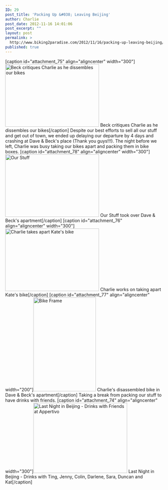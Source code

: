 ```yaml
---
ID: 29
post_title: 'Packing Up &#038; Leaving Beijing'
author: Charlie
post_date: 2012-11-16 14:01:06
post_excerpt: ""
layout: post
permalink: >
  http://www.biking2paradise.com/2012/11/16/packing-up-leaving-beijing/
published: true
---
```

[caption id="attachment_75" align="aligncenter" width="300"]<a href="http://biking2paradise.com/2012/11/17/packing-up-leaving-beijing/img_5598/" rel="attachment wp-att-75"><img class="size-medium wp-image-75" title="Beck & Charlie" src="http://biking2paradise.com/wp-content/uploads/2012/11/IMG_5598-300x200.jpg" alt="Beck critiques Charlie as he dissembles our bikes" width="300" height="200" /></a> Beck critiques Charlie as he dissembles our bikes[/caption] Despite our best efforts to sell all our stuff and get out of town, we ended up delaying our departure by 4 days and crashing at Dave & Beck's place (Thank you guys!!!). The night before we left, Charlie was busy taking our bikes apart and packing them in bike boxes. [caption id="attachment_78" align="aligncenter" width="300"]<a href="http://biking2paradise.com/2012/11/17/packing-up-leaving-beijing/img_5610/" rel="attachment wp-att-78"><img class="size-medium wp-image-78" title="Our stuff" src="http://biking2paradise.com/wp-content/uploads/2012/11/IMG_5610-300x200.jpg" alt="Our Stuff" width="300" height="200" /></a> Our Stuff took over Dave & Beck's apartment[/caption] [caption id="attachment_76" align="aligncenter" width="300"]<a href="http://biking2paradise.com/2012/11/17/packing-up-leaving-beijing/img_5603/" rel="attachment wp-att-76"><img class="size-medium wp-image-76" title="Taking apart Kate's Bike" src="http://biking2paradise.com/wp-content/uploads/2012/11/IMG_5603-300x200.jpg" alt="Charlie takes apart Kate's bike" width="300" height="200" /></a> Charlie works on taking apart Kate's bike[/caption] [caption id="attachment_77" align="aligncenter" width="200"]<a href="http://biking2paradise.com/2012/11/17/packing-up-leaving-beijing/img_5612/" rel="attachment wp-att-77"><img class="size-medium wp-image-77" title="Bike Frame" src="http://biking2paradise.com/wp-content/uploads/2012/11/IMG_5612-200x300.jpg" alt="Bike Frame" width="200" height="300" /></a> Charlie's disassembled bike in Dave & Beck's apartment[/caption] Taking a break from packing our stuff to have drinks with friends. [caption id="attachment_74" align="aligncenter" width="300"]<a href="http://biking2paradise.com/2012/11/17/packing-up-leaving-beijing/img_0658/" rel="attachment wp-att-74"><img class="size-medium wp-image-74" title="Last Night in Beijing - Drinks with Friends at Appertivo" src="http://biking2paradise.com/wp-content/uploads/2012/11/IMG_0658-300x224.jpg" alt="Last Night in Beijing - Drinks with Friends at Appertivo" width="300" height="224" /></a> Last Night in Beijing - Drinks with Ting, Jenny, Colin, Darlene, Sara, Duncan and Kat[/caption]